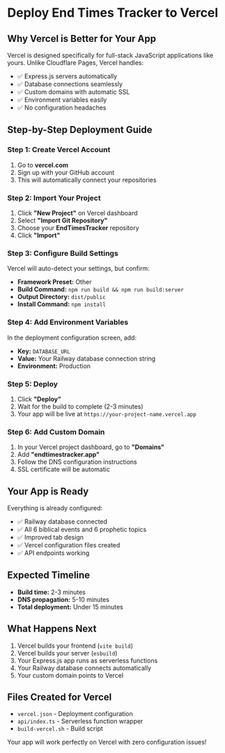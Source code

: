 # Deploy End Times Tracker to Vercel

## Why Vercel is Better for Your App

Vercel is designed specifically for full-stack JavaScript applications like yours. Unlike Cloudflare Pages, Vercel handles:
- ✅ Express.js servers automatically
- ✅ Database connections seamlessly
- ✅ Custom domains with automatic SSL
- ✅ Environment variables easily
- ✅ No configuration headaches

## Step-by-Step Deployment Guide

### Step 1: Create Vercel Account
1. Go to **vercel.com**
2. Sign up with your GitHub account
3. This will automatically connect your repositories

### Step 2: Import Your Project
1. Click **"New Project"** on Vercel dashboard
2. Select **"Import Git Repository"**
3. Choose your **EndTimesTracker** repository
4. Click **"Import"**

### Step 3: Configure Build Settings
Vercel will auto-detect your settings, but confirm:
- **Framework Preset:** Other
- **Build Command:** `npm run build && npm run build:server`
- **Output Directory:** `dist/public`
- **Install Command:** `npm install`

### Step 4: Add Environment Variables
In the deployment configuration screen, add:
- **Key:** `DATABASE_URL`
- **Value:** Your Railway database connection string
- **Environment:** Production

### Step 5: Deploy
1. Click **"Deploy"**
2. Wait for the build to complete (2-3 minutes)
3. Your app will be live at `https://your-project-name.vercel.app`

### Step 6: Add Custom Domain
1. In your Vercel project dashboard, go to **"Domains"**
2. Add **"endtimestracker.app"**
3. Follow the DNS configuration instructions
4. SSL certificate will be automatic

## Your App is Ready

Everything is already configured:
- ✅ Railway database connected
- ✅ All 6 biblical events and 6 prophetic topics
- ✅ Improved tab design
- ✅ Vercel configuration files created
- ✅ API endpoints working

## Expected Timeline
- **Build time:** 2-3 minutes
- **DNS propagation:** 5-10 minutes
- **Total deployment:** Under 15 minutes

## What Happens Next
1. Vercel builds your frontend (`vite build`)
2. Vercel builds your server (`esbuild`)
3. Your Express.js app runs as serverless functions
4. Your Railway database connects automatically
5. Your custom domain points to Vercel

## Files Created for Vercel
- `vercel.json` - Deployment configuration
- `api/index.ts` - Serverless function wrapper
- `build-vercel.sh` - Build script

Your app will work perfectly on Vercel with zero configuration issues!